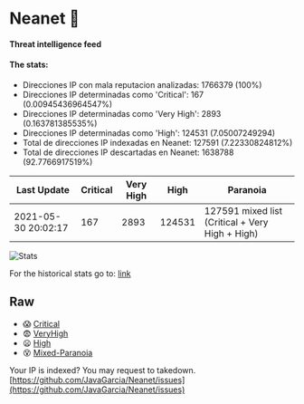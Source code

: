 # Neanet :hocho:
#### Threat intelligence feed
#### The stats:

- Direcciones IP con mala reputacion analizadas: 1766379 (100%)
- Direcciones IP determinadas como 'Critical':  167 (0.00945436964547%)
- Direcciones IP determinadas como 'Very High':  2893 (0.163781385535%)
- Direcciones IP determinadas como 'High':  124531 (7.05007249294)
- Total de direcciones IP indexadas en Neanet:  127591 (7.22330824812%)
- Total de direcciones IP descartadas en Neanet:  1638788 (92.7766917519%)

| Last Update | Critical | Very High | High | Paranoia |
| --- | --- | --- | --- | --- |
| 2021-05-30 20:02:17 | 167 | 2893 | 124531 | 127591 mixed list (Critical + Very High + High)|

![Stats](https://docs.google.com/spreadsheets/d/e/2PACX-1vSnaNMIXVabIpDJjufMlzH7poXnshF3mgd8Is1g9ytUEzVsP5my4Trn8f-xkoLLQ38xpL3HtmUexLo6/pubchart?oid=501124687&format=image)

For the historical stats go to: [link](/stats.csv)
## Raw
- :scream: [Critical](https://raw.githubusercontent.com/JavaGarcia/Neanet/master/blacklists/neanet_critical.txt)
- :fearful: [VeryHigh](https://raw.githubusercontent.com/JavaGarcia/Neanet/master/blacklists/neanet_veryHigh.txtt)
- :frowning: [High](https://raw.githubusercontent.com/JavaGarcia/Neanet/master/blacklists/neanet_high.txt)
- :dizzy_face: [Mixed-Paranoia](https://raw.githubusercontent.com/JavaGarcia/Neanet/master/blacklists/neanet_all.txt)


Your IP is indexed? You may request to takedown. [https://github.com/JavaGarcia/Neanet/issues](https://github.com/JavaGarcia/Neanet/issues)














































































































































































































































































































































































































































































































































































































































































































































































































































































































































































































































































































































































































































































































































































































































































































































































































































































































































































































































































































































































































































































































































































































































































































































































































































































































































































































































































































































































































































































































































































































































































































































































































































































































































































































































































































































































































































































































































































































































































































































































































































































































































































































































































































































































































































































































































































































































































































































































































































































































































































































































































































































































































































































































































































































































































































































































































































































































































































































































































































































































































































































































































































































































































































































































































































































































































































































































































































































































































































































































